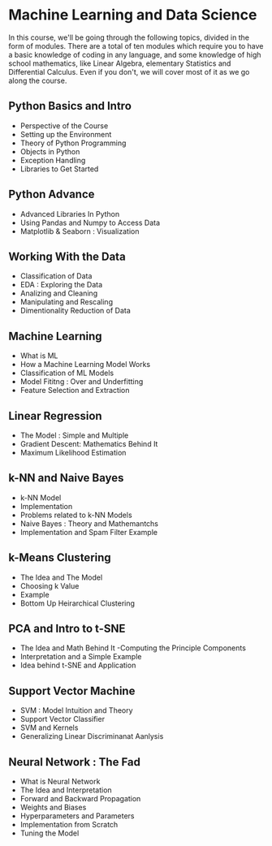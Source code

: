 # Machine Learning and Data Science
 In this course, we'll be going through the following topics, divided in the form of modules. There are a total of ten modules which require you to have a basic knowledge of coding in any language, and some knowledge of high school mathematics, like Linear Algebra, elementary Statistics and Differential Calculus. Even if you don't, we will cover most of it as we go along the course.

## Python Basics and Intro
- Perspective of the Course
- Setting up the Environment
- Theory of Python Programming
- Objects in Python
- Exception Handling
- Libraries to Get Started
## Python Advance
- Advanced Libraries In Python
- Using Pandas and Numpy to Access Data
- Matplotlib & Seaborn : Visualization
## Working With the Data
- Classification of Data
- EDA : Exploring the Data
- Analizing and Cleaning
- Manipulating and Rescaling
- Dimentionality Reduction of Data
## Machine Learning
- What is ML
- How a Machine Learning Model Works
- Classification of ML Models
- Model Fititng : Over and Underfitting
- Feature Selection and Extraction
## Linear Regression
- The Model : Simple and Multiple
- Gradient Descent: Mathematics Behind It
- Maximum Likelihood Estimation
## k-NN and Naive Bayes
- k-NN Model
- Implementation
- Problems related to k-NN Models
- Naive Bayes : Theory and Mathemantchs
- Implementation and Spam Filter Example
## k-Means Clustering
- The Idea and The Model
- Choosing k Value
- Example
- Bottom Up Heirarchical Clustering
## PCA and Intro to t-SNE
- The Idea and Math Behind It
-Computing the Principle Components
- Interpretation and a Simple Example
- Idea behind t-SNE and Application
## Support Vector Machine
- SVM : Model Intuition and Theory
- Support Vector Classifier
- SVM and Kernels
- Generalizing Linear Discriminanat Aanlysis
## Neural Network : The Fad
- What is Neural Network
- The Idea and Interpretation
- Forward and Backward Propagation
- Weights and Biases
- Hyperparameters and Parameters
- Implementation from Scratch
- Tuning the Model
